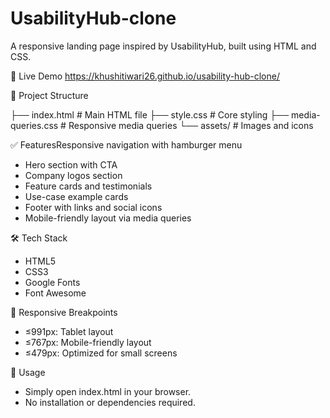 # UsabilityHub-clone

A responsive landing page inspired by UsabilityHub, built using HTML and CSS.

🔗 Live Demo
https://khushitiwari26.github.io/usability-hub-clone/

📁 Project Structure

├── index.html               # Main HTML file
├── style.css                # Core styling
├── media-queries.css        # Responsive media queries
└── assets/                  # Images and icons

✅ FeaturesResponsive navigation with hamburger menu
- Hero section with CTA
- Company logos section
- Feature cards and testimonials
- Use-case example cards
- Footer with links and social icons
- Mobile-friendly layout via media queries

🛠️ Tech Stack
- HTML5
- CSS3
- Google Fonts
- Font Awesome

📲 Responsive Breakpoints
- ≤991px: Tablet layout
- ≤767px: Mobile-friendly layout
- ≤479px: Optimized for small screens

🚀 Usage
- Simply open index.html in your browser.
- No installation or dependencies required.
